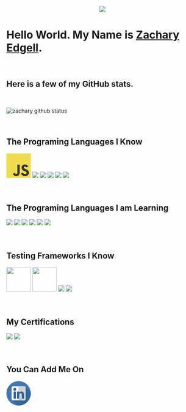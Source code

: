 <p align="center">
    <img src="https://i.imgur.com/UoeoL7j.gif" width="%100">
</p>

<h1>Hello World. My Name is <a href="https://github.com/zedgell/zedgell">Zachary Edgell</a>.</h1>
<br/>
<h2>Here is a few of my GitHub stats.</h2>
<br/>

![zachary github status](https://github-readme-stats.vercel.app/api?username=zedgell&show_icons=true&count_private=true&theme=radical)

<br/>
<h2>The Programing Languages I Know</h2>
<div horizontal layout>
    <img src="https://github.com/zedgell/zedgell/blob/master/images/js.png?raw=true">
    <img src="https://github.com/abranhe/programming-languages-logos/blob/master/src/java/java_64x64.png?raw=true">
    <img src="https://github.com/abranhe/programming-languages-logos/blob/master/src/csharp/csharp_64x64.png?raw=true">
    <img src="https://github.com/abranhe/programming-languages-logos/blob/master/src/ruby/ruby_64x64.png?raw=true">
    <img src="https://github.com/abranhe/programming-languages-logos/blob/master/src/python/python_64x64.png?raw=true">
    <img src="https://www.opencodez.com/wp-content/uploads/2018/04/Learning-Apex-Salesforce.png" height="80">
</div>
<br/>
<br/>
<h2>The Programing Languages I am Learning</h2>
<div horizontal layout>
    <img src="https://github.com/abranhe/programming-languages-logos/blob/master/src/cpp/cpp_64x64.png?raw=true">
    <img src="https://github.com/abranhe/programming-languages-logos/blob/master/src/go/go_64x64.png?raw=true">
    <img src="https://github.com/abranhe/programming-languages-logos/blob/master/src/kotlin/kotlin_64x64.png?raw=true">
    <img src="https://github.com/abranhe/programming-languages-logos/blob/master/src/swift/swift_64x64.png?raw=true">
    <img src="https://github.com/abranhe/programming-languages-logos/blob/master/src/typescript/typescript_64x64.png?raw=true">
    <img src="https://github.com/abranhe/programming-languages-logos/blob/master/src/r/r_64x64.png?raw=true">
</div>
<br/>
<br/>
<h2>Testing Frameworks I Know</h2>
<div horizontal layout>
    <img src="https://seeklogo.com/images/J/jest-logo-F9901EBBF7-seeklogo.com.png" height="64" width="64">
    <img src="https://media-exp1.licdn.com/dms/image/C4E0BAQGhE8jNwjlc3w/company-logo_200_200/0?e=2159024400&v=beta&t=m3__yH3XkXB6LZrEtkIhqSomEsJtJBRL9NaCMTfmDOg" height="64" width="64">
    <img src="https://junit.org/junit4/images/junit5-banner.png" height="64">
    <img src="https://www.selenium.dev/images/selenium_logo_square_green.png" height="64">
</div>
<br/>
<br/>
<h2>My Certifications</h2>
<div horizontal layout>
    <img src="https://drm--c.na114.content.force.com/servlet/servlet.ImageServer?id=0153k00000AH6hb&oid=00DF0000000gZsu&lastMod=1571903578000" height="100">
    <img src="https://drm--c.na114.content.force.com/servlet/servlet.ImageServer?id=0153k00000AH6rl&oid=00DF0000000gZsu&lastMod=1571914738000" height="100">
</div>
<br/>
<br/>
<h2>You Can Add Me On</h2>
<a href="https://www.linkedin.com/in/zachary-edgell-44851015a"><img src="images/linkedin.png"></a>
